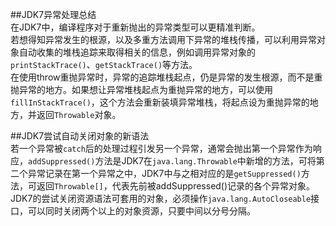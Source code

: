 ##JDK7异常处理总结  
在JDK7中，编译程序对于重新抛出的异常类型可以更精准判断。  
若想得知异常发生的根源，以及多重方法调用下异常的堆栈传播，可以利用异常对象自动收集的堆栈追踪来取得相关的信息，例如调用异常对象的`printStackTrace()`、`getStackTrace()`等方法。  
  在使用throw重抛异常时，异常的追踪堆栈起点，仍是异常的发生根源，而不是重抛异常的地方。如果想让异常堆栈起点为重抛异常的地方，可以使用`fillInStackTrace()`，这个方法会重新装填异常堆栈，将起点设为重抛异常的地方，并返回`Throwable`对象。

##JDK7尝试自动关闭对象的新语法  
若一个异常被`catch`后的处理过程引发另一个异常，通常会抛出第一个异常作为响应，`addSuppressed()`方法是JDK7在`java.lang.Throwable`中新增的方法，可将第二个异常记录在第一个异常之中，JDK7中与之相对应的是`getSuppressed()`方法，可返回`Throwable[]`，代表先前被addSuppressed()记录的各个异常对象。  
  JDK7的尝试关闭资源语法可套用的对象，必须操作`java.lang.AutoCloseable`接口，可以同时关闭两个以上的对象资源，只要中间以分号分隔。

